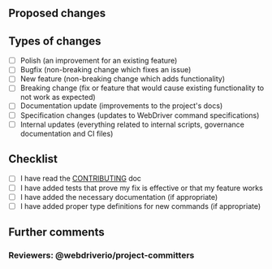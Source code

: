 ## Proposed changes

[//]: # 'Describe the big picture of your changes here to communicate to the maintainers why we should accept this pull request. If it fixes a bug or resolves a feature request, be sure to link to that issue.'

## Types of changes

[//]: # 'What types of changes does your code introduce to WebdriverIO?'
[//]: # '_Put an `x` in the boxes that apply_'

- [ ] Polish (an improvement for an existing feature)
- [ ] Bugfix (non-breaking change which fixes an issue)
- [ ] New feature (non-breaking change which adds functionality)
- [ ] Breaking change (fix or feature that would cause existing functionality to not work as expected)
- [ ] Documentation update (improvements to the project's docs)
- [ ] Specification changes (updates to WebDriver command specifications)
- [ ] Internal updates (everything related to internal scripts, governance documentation and CI files)

## Checklist

[//]: # "_Put an `x` in the boxes that apply. You can also fill these out after creating the PR. If you're unsure about any of them, don't hesitate to ask. We're here to help! This is simply a reminder of what we are going to look for before merging your code._"

- [ ] I have read the [CONTRIBUTING](https://github.com/webdriverio/vscode-webdriverio/blob/main/CONTRIBUTION.md) doc
- [ ] I have added tests that prove my fix is effective or that my feature works
- [ ] I have added the necessary documentation (if appropriate)
- [ ] I have added proper type definitions for new commands (if appropriate)

## Further comments

[//]: # 'If this is a relatively large or complex change, kick off the discussion by explaining why you chose the solution you did and what alternatives you considered, etc...'

### Reviewers: @webdriverio/project-committers
